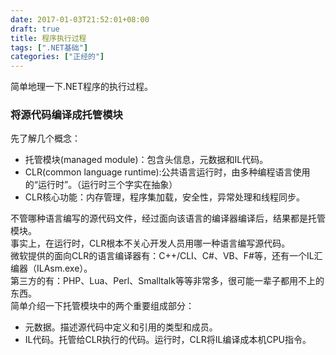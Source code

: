 ```yaml
---
date: 2017-01-03T21:52:01+08:00
draft: true
title: 程序执行过程
tags: [".NET基础"]
categories: ["正经的"]
---
```


简单地理一下.NET程序的执行过程。
### 将源代码编译成托管模块
先了解几个概念：

* 托管模块(managed module)：包含头信息，元数据和IL代码。
* CLR(common language runtime):公共语言运行时，由多种编程语言使用的“运行时”。（运行时三个字实在抽象）
* CLR核心功能：内存管理，程序集加载，安全性，异常处理和线程同步。

不管哪种语言编写的源代码文件，经过面向该语言的编译器编译后，结果都是托管模块。  
事实上，在运行时，CLR根本不关心开发人员用哪一种语言编写源代码。  
微软提供的面向CLR的语言编译器有：C++/CLI、C#、VB、F#等，还有一个IL汇编器（ILAsm.exe）。  
第三方的有：PHP、Lua、Perl、Smalltalk等等非常多，很可能一辈子都用不上的东西。  
简单介绍一下托管模块中的两个重要组成部分：

* 元数据。描述源代码中定义和引用的类型和成员。
* IL代码。托管给CLR执行的代码。运行时，CLR将IL编译成本机CPU指令。